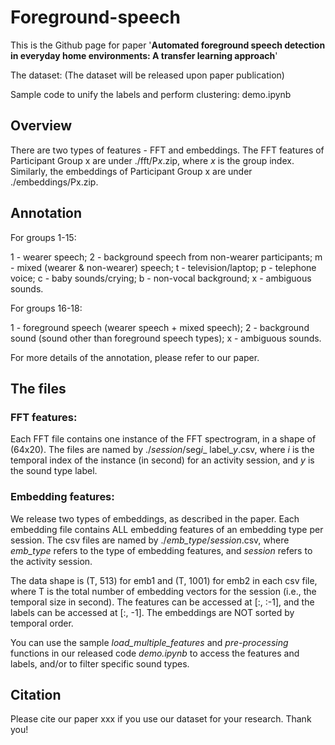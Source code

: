 # Foreground-speech


This is the Github page for paper '**Automated foreground speech detection in everyday home environments: A transfer learning approach**'

The dataset: (The dataset will be released upon paper publication)

Sample code to unify the labels and perform clustering: demo.ipynb



## Overview

There are two types of features - FFT and embeddings. The FFT features of Participant Group x are under ./fft/P*x*.zip, where *x* is the group index. Similarly, the embeddings of Participant Group x are under ./embeddings/Px.zip.



## Annotation

For groups 1-15:

1 - wearer speech; 2 - background speech from non-wearer participants; m - mixed (wearer & non-wearer) speech; t - television/laptop; p - telephone voice; c - baby sounds/crying; b - non-vocal background; x - ambiguous sounds.

For groups 16-18:

1 - foreground speech (wearer speech + mixed speech); 2 - background sound (sound other than foreground speech types); x - ambiguous sounds.

For more details of the annotation, please refer to our paper.



## The files

### FFT features:
Each FFT file contains one instance of the FFT spectrogram, in a shape of (64x20). The files are named by ./*session*/seg*i*_ label_*y*.csv, where *i* is the temporal index of the instance (in second) for an activity session, and *y* is the sound type label. 

### Embedding features: 
We release two types of embeddings, as described in the paper. Each embedding file contains ALL embedding features of an embedding type per session. The csv files are named by ./*emb_type*/*session*.csv, where *emb_type* refers to the type of embedding features, and *session* refers to the activity session. 

The data shape is (T, 513) for emb1 and (T, 1001) for emb2 in each csv file, where T is the total number of embedding vectors for the session (i.e., the temporal size in second). The features can be accessed at [:, :-1], and the labels can be accessed at [:, -1]. The embeddings are NOT sorted by temporal order.
  
You can use the sample *load_multiple_features* and *pre-processing* functions in our released code *demo.ipynb* to access the features and labels, and/or to filter specific sound types.



## Citation

Please cite our paper xxx if you use our dataset for your research. Thank you!
